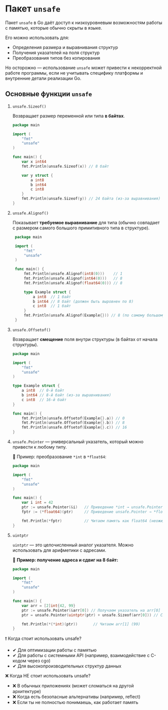 # Пакет `unsafe`

Пакет `unsafe` в Go даёт доступ к низкоуровневым возможностям работы с памятью, которые обычно скрыты в языке.

Его можно использовать для:

- Определения размера и выравнивания структур
- Получения указателей на поля структур
- Преобразования типов без копирования

Но осторожно — использование `unsafe` может привести к некорректной работе программы, если не учитывать специфику платформы и внутренние детали реализации Go.

## Основные функции `unsafe`

1. `unsafe.Sizeof()`

    Возвращает размер переменной или типа **в байтах**.

    ```go
    package main

    import (
        "fmt"
        "unsafe"
    )

    func main() {
        var x int64
        fmt.Println(unsafe.Sizeof(x)) // 8 байт

        var y struct {
            a int8
            b int64
            c int8
        }
        fmt.Println(unsafe.Sizeof(y)) // 24 байта (из-за выравнивания)
    }
    ```
2. `unsafe.Alignof()`

   Показывает **требуемое выравнивание** для типа (обычно совпадает с размером самого большого примитивного типа в структуре).

   ```go
    package main

    import (
        "fmt"
        "unsafe"
    )

    func main() {
        fmt.Println(unsafe.Alignof(int8(0)))    // 1
        fmt.Println(unsafe.Alignof(int64(0)))   // 8
        fmt.Println(unsafe.Alignof(float64(0))) // 8

        type Example struct {
            a int8  // 1 байт
            b int64 // 8 байт (должен быть выровнен по 8)
            c int8  // 1 байт
        }
        fmt.Println(unsafe.Alignof(Example{})) // 8 (по самому большому типу)
    }
   ```

3. `unsafe.Offsetof()`

    Возвращает **смещение** поля внутри структуры (в байтах от начала структуры).

    ```go
    package main

    import (
        "fmt"
        "unsafe"
    )

    type Example struct {
        a int8  // 0-й байт
        b int64 // 8-й байт (из-за выравнивания)
        c int8  // 16-й байт
    }

    func main() {
        fmt.Println(unsafe.Offsetof(Example{}.a)) // 0
        fmt.Println(unsafe.Offsetof(Example{}.b)) // 8
        fmt.Println(unsafe.Offsetof(Example{}.c)) // 16
    }
    ```
4. 
    `unsafe.Pointer` — универсальный указатель, который можно привести к любому типу.

    📌 Пример: преобразование `*int` в `*float64`:

    ```go
    package main

    import (
        "fmt"
        "unsafe"
    )

    func main() {
        var i int = 42
        ptr := unsafe.Pointer(&i)   // Приведение *int → unsafe.Pointer
        fptr := (*float64)(ptr)     // Приведение unsafe.Pointer → *float64

        fmt.Println(*fptr)          // Читаем память как float64 (неожиданные значения!)
    }
    ```

5. `uintptr`

    `uintptr` — это целочисленный аналог указателя. Можно использовать для арифметики с адресами.

    📌 **Пример: получение адреса и сдвиг на 8 байт:**

    ```go
    package main

    import (
        "fmt"
        "unsafe"
    )

    func main() {
        var arr = [2]int{42, 99}
        ptr := unsafe.Pointer(&arr[0]) // Получаем указатель на arr[0]
        ptr = unsafe.Pointer(uintptr(ptr) + unsafe.Sizeof(arr[0])) // Смещаемся на 8 байт (int64)

        fmt.Println(*(*int)(ptr))       // Читаем arr[1] (99)
    }
    ```


❗ Когда стоит использовать unsafe?

- ✔ Для оптимизации работы с памятью
- ✔ Для работы с системными API (например, взаимодействие с C-кодом через cgo)
- ✔ Для высокопроизводительных структур данных

❌ Когда НЕ стоит использовать unsafe?
- ❌ В обычных приложениях (может сломаться на другой архитектуре)
- ❌ Когда есть безопасные альтернативы (например, reflect)
- ❌ Если ты не полностью понимаешь, как работает память